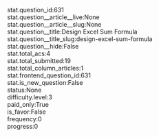 stat.question_id:631  
stat.question__article__live:None  
stat.question__article__slug:None  
stat.question__title:Design Excel Sum Formula  
stat.question__title_slug:design-excel-sum-formula  
stat.question__hide:False  
stat.total_acs:4  
stat.total_submitted:19  
stat.total_column_articles:1  
stat.frontend_question_id:631  
stat.is_new_question:False  
status:None  
difficulty.level:3  
paid_only:True  
is_favor:False  
frequency:0  
progress:0  

